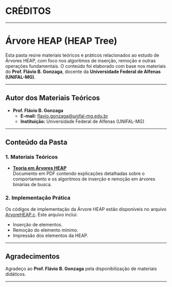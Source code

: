 # CRÉDITOS
---

# Árvore HEAP (HEAP Tree)  

Esta pasta reúne materiais teóricos e práticos relacionados ao estudo de Árvores HEAP, com foco nos algoritmos de inserção, remoção e outras operações fundamentais. O conteúdo foi elaborado com base nos materiais do **Prof. Flávio B. Gonzaga**, docente da **Universidade Federal de Alfenas (UNIFAL-MG)**.  

---

## Autor dos Materiais Teóricos  

- **Prof. Flávio B. Gonzaga**  
  - **E-mail:** [flavio.gonzaga@unifal-mg.edu.br](mailto:flavio.gonzaga@unifal-mg.edu.br)  
  - **Instituição:** Universidade Federal de Alfenas (UNIFAL-MG)  

---

## Conteúdo da Pasta  

### 1. Materiais Teóricos  

- **[Teoria em Árvores HEAP](./ÁrvoreHeap.pdf)**  
  Documento em PDF contendo explicações detalhadas sobre o comportamento e os algoritmos de inserção e remoção em árvores binárias de busca.  

### 2. Implementação Prática  

Os códigos de implementação da Árvore HEAP estão disponíveis no arquivo [ArvoreHEAP.c](./ArvoreHEAP.c). Este arquivo inclui:  
- Inserção de elementos.  
- Remoção do elemento mínimo.  
- Impressão dos elementos da HEAP.  
 
---

## Agradecimentos  

Agradeço ao **Prof. Flávio B. Gonzaga** pela disponibilização de materiais didáticos.

---  